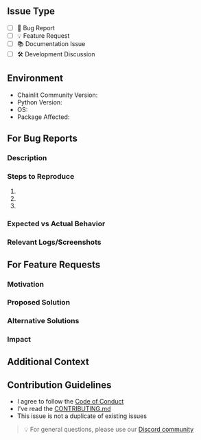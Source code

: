 <!-- Before opening an issue, please search existing issues -->

## Issue Type
- [ ] 🐛 Bug Report
- [ ] 💡 Feature Request
- [ ] 📚 Documentation Issue
- [ ] 🛠️ Development Discussion

## Environment
- Chainlit Community Version: 
- Python Version:
- OS:
- Package Affected:

## For Bug Reports
### Description
<!-- Clear description of the unexpected behavior -->

### Steps to Reproduce
1. 
2. 
3. 

### Expected vs Actual Behavior
<!-- What should happen vs what actually happens -->

### Relevant Logs/Screenshots
<!-- Attach any relevant logs or screenshots -->

## For Feature Requests
### Motivation
<!-- Why should this feature be implemented? -->

### Proposed Solution
<!-- Brief description of suggested implementation -->

### Alternative Solutions
<!-- Any alternative approaches considered -->

### Impact
<!-- Who benefits from this feature and how? -->

## Additional Context
<!-- Add any other context about the problem here -->

## Contribution Guidelines
- I agree to follow the [Code of Conduct](CODE_OF_CONDUCT.md)
- I've read the [CONTRIBUTING.md](CONTRIBUTING.md)
- This issue is not a duplicate of existing issues

> 💡 For general questions, please use our [Discord community](https://discord.gg/k73SQ3FyUh)
